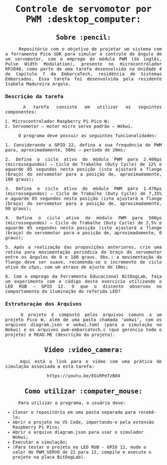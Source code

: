 <samp>
<h1 align="center"> Controle de servomotor por PWM :desktop_computer: </h1>
  
<h2 align="center"> Sobre :pencil: </h2>

<p align="justify"> &emsp;&emsp;&emsp;&emsp; Repositório com o objetivo de projetar um sistema com a ferramenta Pico SDK para simular o controle do ângulo de um servomotor, com o emprego do módulo PWM (do inglês, Pulse Width Modulation), presente no microcontrolador RP2040, como parte de uma tarefa desenvolvida na Unidade 4 do Capítulo 7 da EmbarcaTech, residência de Sistemas Embarcados. Essa tarefa foi desenvolvida pela residente Isabela Madureira Argolo.

<h3> Descrição da tarefa </h3>

<p align="justify"> &emsp;&emsp;&emsp;&emsp; A tarefa consiste em utilizar os seguintes componentes:

  1. Microcontrolador Raspberry Pi Pico W;
  2. Servomotor – motor micro servo padrão – Wokwi.

 &emsp;&emsp;&emsp;&emsp; O programa deve possuir as seguintes funcionalidades:

<p align="justify">  1. Considerando a GPIO 22, defina a sua frequência de PWM para, aproximadamente, 50Hz – período de 20ms; </p>
<p align="justify">  2. Defina o ciclo ativo do módulo PWM para 2.400µs (microssegundos) – Ciclo de Trabalho (Duty Cycle) de 12% e aguarde 05 segundos nesta posição (isto ajustará a flange (braço) do servomotor para a posição de, aproximadamente, 180 graus); </p>
<p align="justify">  3. Defina o ciclo ativo do módulo PWM para 1.470µs (microssegundos) – Ciclo de Trabalho (Duty Cycle) de 7,35% e aguarde 05 segundos nesta posição (isto ajustará a flange (braço) do servomotor para a posição de, aproximadamente, 90 graus); </p>
<p align="justify">  4. Defina o ciclo ativo do módulo PWM para 500µs (microssegundos) – Ciclo de Trabalho (Duty Cycle) de 2,5% e aguarde 05 segundos nesta posição (isto ajustará a flange (braço) do servomotor para a posição de, aproximadamente, 0 graus); </p>
<p align="justify">  5. Após a realização das proposições anteriores, crie uma rotina para movimentação periódica do braço do servomotor entre os ângulos de 0 e 180 graus. Obs.: a movimentação da flange deve ser suave, recomenda-se o incremento de ciclo ativo de ±5µs,
com um atraso de ajuste de 10ms; </p>
<p align="justify">  6. Com o emprego da Ferramenta Educacional BitDogLab, faça um experimento com o código deste exercício utilizando o LED RGB – GPIO 12. O que o discente observou no comportamento da iluminação do referido LED?  </p>

<h3> Estruturação dos Arquivos </h3>

<p align="justify"> &emsp;&emsp;&emsp;&emsp; O projeto é composto pelos arquivos comuns a um projeto Pico W, além de uma pasta chamada 'wokwi', com os arquivos diagram.json e wokwi.toml (para a simulação no Wokwi) e os arquivos pwm-embarcatech.c (que gerencia todo o projeto) e READ.ME (descrição do projeto).

<h3></h3>
<h2 align="center"> Vídeo :video_camera: </h2>
<p align="justify"> &emsp;&emsp;&emsp;&emsp; Aqui está o link para o vídeo com uma prática de simulação associada a esta tarefa: </p>
<p align="center"> https://youtu.be/EGiRPeTzB84 </p>

<h2></h2>
<h2 align="center"> Como utilizar :computer_mouse: </h2>

<p align="justify"> &emsp;&emsp;&emsp;&emsp; Para utilizar o programa, o usuário deve:

- Clonar o repositório em uma pasta separada para recebê-lo;
- Abrir o projeto no VS Code, importando-o pela extensão Raspberry Pi Pico;
- Abrir o arquivo diagram.json para usar o simulador Wokwi;
- Executar a simulação;
- (Para testar o projeto no LED RGB - GPIO 12, mude o valor de PWM_SERVO de 22 para 12, compile e execute o projeto na placa BitDogLab).

</samp>
